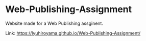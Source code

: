 # Web-Publishing-Assignment

Website made for a Web Publishing assginent.

Link: [https://lyuhiroyama.github.io/Web-Publishing-Assignment/
](https://lyuhiroyama.github.io/Web-Publishing-Class-Assignment/)
